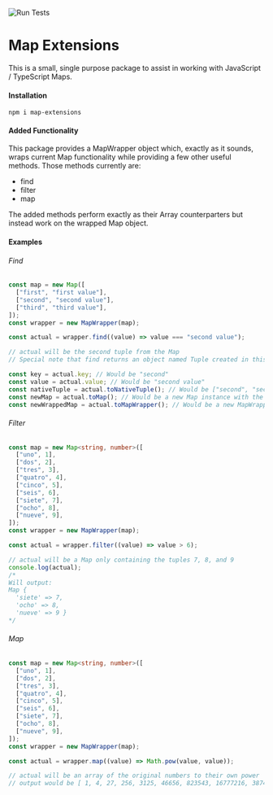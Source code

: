 ![Run Tests](https://github.com/cerealean/map-extensions/workflows/Run%20Tests/badge.svg?branch=master)

# Map Extensions

This is a small, single purpose package to assist in working with JavaScript / TypeScript Maps.

#### Installation

`npm i map-extensions`

#### Added Functionality

This package provides a MapWrapper object which, exactly as it sounds, wraps current Map functionality while providing a few other useful methods. Those methods currently are:

- find
- filter
- map

The added methods perform exactly as their Array counterparters but instead work on the wrapped Map object.

#### Examples

###### Find

```typescript
const map = new Map([
  ["first", "first value"],
  ["second", "second value"],
  ["third", "third value"],
]);
const wrapper = new MapWrapper(map);

const actual = wrapper.find((value) => value === "second value");

// actual will be the second tuple from the Map
// Special note that find returns an object named Tuple created in this package. It is a wrapper for the native tuple to make its use more clear.

const key = actual.key; // Would be "second"
const value = actual.value; // Would be "second value"
const nativeTuple = actual.toNativeTuple(); // Would be ["second", "second value"]
const newMap = actual.toMap(); // Would be a new Map instance with the tuple included within it
const newWrappedMap = actual.toMapWrapper(); // Would be a new MapWrapper instance with the tuple included within it
```

###### Filter

```typescript
const map = new Map<string, number>([
  ["uno", 1],
  ["dos", 2],
  ["tres", 3],
  ["quatro", 4],
  ["cinco", 5],
  ["seis", 6],
  ["siete", 7],
  ["ocho", 8],
  ["nueve", 9],
]);
const wrapper = new MapWrapper(map);

const actual = wrapper.filter((value) => value > 6);

// actual will be a Map only containing the tuples 7, 8, and 9
console.log(actual);
/*
Will output:
Map {
  'siete' => 7,
  'ocho' => 8,
  'nueve' => 9 }
*/
```

###### Map

```typescript
const map = new Map<string, number>([
  ["uno", 1],
  ["dos", 2],
  ["tres", 3],
  ["quatro", 4],
  ["cinco", 5],
  ["seis", 6],
  ["siete", 7],
  ["ocho", 8],
  ["nueve", 9],
]);
const wrapper = new MapWrapper(map);

const actual = wrapper.map((value) => Math.pow(value, value));

// actual will be an array of the original numbers to their own power
// output would be [ 1, 4, 27, 256, 3125, 46656, 823543, 16777216, 387420489 ]
```
